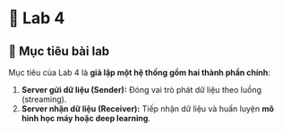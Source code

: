 # 🧪 Lab 4

## 🎯 Mục tiêu bài lab
Mục tiêu của Lab 4 là **giả lập một hệ thống gồm hai thành phần chính**:
1. **Server gửi dữ liệu (Sender):** Đóng vai trò phát dữ liệu theo luồng (streaming).
2. **Server nhận dữ liệu (Receiver):** Tiếp nhận dữ liệu và huấn luyện **mô hình học máy hoặc deep learning**.
